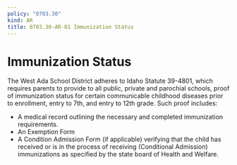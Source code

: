 ```yaml
---
policy: "0703.30"
kind: AR
title: 0703.30-AR-01 Immunization Status
---
```


# Immunization Status

The West Ada School District adheres to Idaho Statute 39-4801, which requires parents to provide to all public, private and parochial schools, proof of immunization status for certain communicable childhood diseases prior to enrollment, entry to 7th, and entry to 12th grade. Such proof includes:

- A medical record outlining the necessary and completed immunization requirements.
- An Exemption Form
- A Condition Admission Form (if applicable) verifying that the child has received or is in the process of receiving (Conditional Admission) immunizations as specified by the state board of Health and Welfare.
